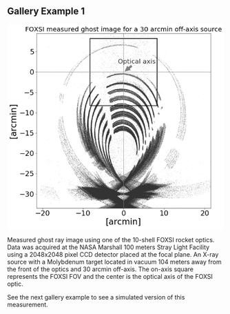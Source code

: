 Gallery Example 1
-----------------

![](gallery_example1.png)

Measured ghost ray image using one of the 10-shell FOXSI rocket optics. 
Data was acquired at the NASA Marshall 100 meters Stray Light Facility using a 
2048x2048 pixel CCD detector placed at the focal plane. An X-ray source with a 
Molybdenum target located in vacuum 104 meters away from the front of the 
optics and 30 arcmin off-axis. 
The on-axis square represents the FOXSI FOV and the center is the optical axis
of the FOXSI optic.

See the next gallery example to see a simulated version of this measurement.


